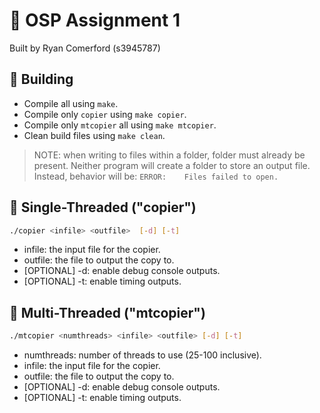 # 📂 OSP Assignment 1
Built by Ryan Comerford (s3945787)

## 🚧 Building
- Compile all using `make`.
- Compile only `copier` using `make copier`.
- Compile only `mtcopier` all using `make mtcopier`.
- Clean build files using `make clean`.

> NOTE: when writing to files within a folder, folder must already be present. Neither program will create a folder to store an output file. Instead, behavior will be: `ERROR:    Files failed to open.`

## 🔴 Single-Threaded ("copier")
``` bash
./copier <infile> <outfile>  [-d] [-t]
```

- infile: the input file for the copier.
- outfile: the file to output the copy to.
- [OPTIONAL] -d: enable debug console outputs.
- [OPTIONAL] -t: enable timing outputs.

## 🔵 Multi-Threaded ("mtcopier")
``` bash
./mtcopier <numthreads> <infile> <outfile> [-d] [-t]
```

- numthreads: number of threads to use (25-100 inclusive).
- infile: the input file for the copier.
- outfile: the file to output the copy to.
- [OPTIONAL] -d: enable debug console outputs.
- [OPTIONAL] -t: enable timing outputs.
